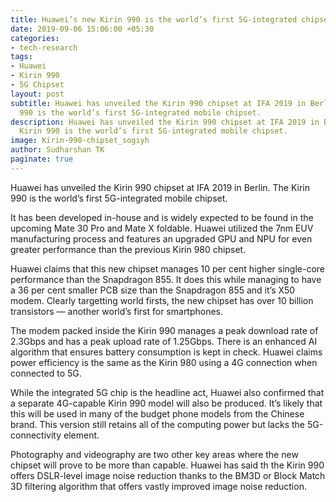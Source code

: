 ```yaml
---
title: Huawei’s new Kirin 990 is the world’s first 5G-integrated chipset
date: 2019-09-06 15:06:00 +05:30
categories:
- tech-research
tags:
- Huawei
- Kirin 990
- 5G Chipset
layout: post
subtitle: Huawei has unveiled the Kirin 990 chipset at IFA 2019 in Berlin. The Kirin
  990 is the world’s first 5G-integrated mobile chipset.
description: Huawei has unveiled the Kirin 990 chipset at IFA 2019 in Berlin. The
  Kirin 990 is the world’s first 5G-integrated mobile chipset.
image: Kirin-990-chipset_sogiyh
author: Sudharshan TK
paginate: true
---
```


Huawei has unveiled the Kirin 990 chipset at IFA 2019 in Berlin. The Kirin 990 is the world’s first 5G-integrated mobile chipset.

It has been developed in-house and is widely expected to be found in the upcoming Mate 30 Pro and Mate X foldable. Huawei utilized the 7nm EUV manufacturing process and features an upgraded GPU and NPU for even greater performance than the previous Kirin 980 chipset.

Huawei claims that this new chipset manages 10 per cent higher single-core performance than the Snapdragon 855. It does this while managing to have a 36 per cent smaller PCB size than the Snapdragon 855 and it’s X50 modem. Clearly targetting world firsts, the new chipset has over 10 billion transistors — another world’s first for smartphones.

The modem packed inside the Kirin 990 manages a peak download rate of 2.3Gbps and has a peak upload rate of 1.25Gbps. There is an enhanced AI algorithm that ensures battery consumption is kept in check. Huawei claims power efficiency is the same as the Kirin 980 using a 4G connection when connected to 5G.

While the integrated 5G chip is the headline act, Huawei also confirmed that a separate 4G-capable Kirin 990 model will also be produced. It’s likely that this will be used in many of the budget phone models from the Chinese brand. This version still retains all of the computing power but lacks the 5G-connectivity element.

Photography and videography are two other key areas where the new chipset will prove to be more than capable. Huawei has said th the Kirin 990 offers DSLR-level image noise reduction thanks to the BM3D or Block Match 3D filtering algorithm that offers vastly improved image noise reduction.

